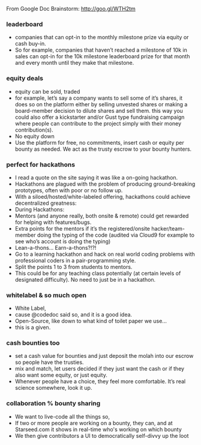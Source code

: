 From Google Doc Brainstorm: http://goo.gl/WTH2tm

### leaderboard
 - companies that can opt-in to the monthly milestone prize via equity or cash buy-in.
 - So for example, companies that haven’t reached a milestone of 10k in sales can opt-in for the 10k milestone leaderboard prize for that month and every month until they make that milestone. 

### equity deals
 - equity can be sold, traded
  - for example, let’s say a company wants to sell some of it’s shares, it does so on the platform either by selling unvested shares or making a board-member decision to dilute shares and sell them. 
   this way you could also offer a kickstarter and/or Gust type fundraising campaign where people can contribute to the project simply with their money contribution(s).
 - No equity down
  - Use the platform for free, no commitments, insert cash or equity per bounty as needed. We act as the trusty escrow to your bounty hunters. 

### perfect for hackathons
 - I read a quote on the site saying it was like a on-going hackathon.
  - Hackathons are plagued with the problem of producing ground-breaking prototypes, often with poor or no follow up. 
 - With a siloed/hosted/white-labeled offering, hackathons could achieve decentralized greatness:
 - During Hackathons:
  - Mentors (and anyone really, both onsite & remote) could get rewarded for helping with features/bugs.
  - Extra points for the mentors if it’s the registered/onsite hacker/team-member doing the typing of the code (audited via Cloud9 for example to see who’s account is doing the typing)
  - Lean-a-thons... Earn-a-thons?!?!
   - Go to a learning hackathon and hack on real world coding problems with professional coders in a pair-programming style. 
   - Split the points 1 to 3 from students to mentors. 
   - This could be for any teaching class potentially (at certain levels of designated difficulty). No need to just be in a hackathon.



### whitelabel & so much open
 - White Label, 
  - cause @codedoc said so, and it is a good idea.  
  - Open-Source, like down to what kind of toilet paper we use...
  - this is a given.

### cash bounties too
 - set a cash value for bounties and just deposit the molah into our escrow so people have the trusties.
 - mix and match, let users decided if they just want the cash or if they also want some equity, or just equity.
 - Whenever people have a choice, they feel more comfortable. It’s real science somewhere, look it up. 

### collaboration % bounty sharing
 - We want to live-code all the things so,
 - If two or more people are working on a bounty, they can, and at Starseed.com it shows in real-time who's working on which bounty
 - We then give contributors a UI to democratically self-divvy up the loot
 

